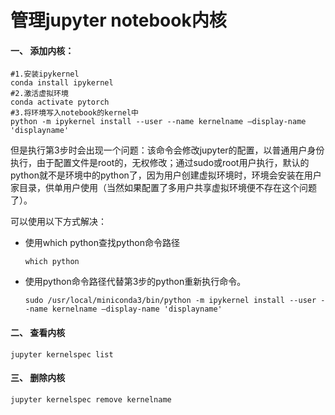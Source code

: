 # 管理jupyter notebook内核

#### 一、 添加内核：

```
#1.安装ipykernel
conda install ipykernel
#2.激活虚拟环境
conda activate pytorch
#3.将环境写入notebook的kernel中
python -m ipykernel install --user --name kernelname –display-name 'displayname'
```

但是执行第3步时会出现一个问题：该命令会修改jupyter的配置，以普通用户身份执行，由于配置文件是root的，无权修改；通过sudo或root用户执行，默认的python就不是环境中的python了，因为用户创建虚拟环境时，环境会安装在用户家目录，供单用户使用（当然如果配置了多用户共享虚拟环境便不存在这个问题了）。

可以使用以下方式解决：

- 使用which python查找python命令路径

  ```
  which python
  ```

- 使用python命令路径代替第3步的python重新执行命令。

  ```
  sudo /usr/local/miniconda3/bin/python -m ipykernel install --user --name kernelname –display-name 'displayname'
  ```

#### 二、 查看内核

```
jupyter kernelspec list
```

#### 三、 删除内核

```
jupyter kernelspec remove kernelname
```

